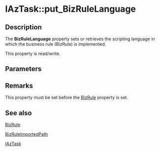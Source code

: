 # IAzTask::put_BizRuleLanguage

## Description

The **BizRuleLanguage** property sets or retrieves the scripting language in which the business rule (BizRule) is implemented.

This property is read/write.

## Parameters

## Remarks

This property must be set before the [BizRule](https://learn.microsoft.com/windows/desktop/api/azroles/nf-azroles-iaztask-get_bizrule) property is set.

## See also

[BizRule](https://learn.microsoft.com/windows/desktop/api/azroles/nf-azroles-iaztask-get_bizrule)

[BizRuleImportedPath](https://learn.microsoft.com/windows/desktop/api/azroles/nf-azroles-iaztask-get_bizruleimportedpath)

[IAzTask](https://learn.microsoft.com/windows/desktop/api/azroles/nn-azroles-iaztask)